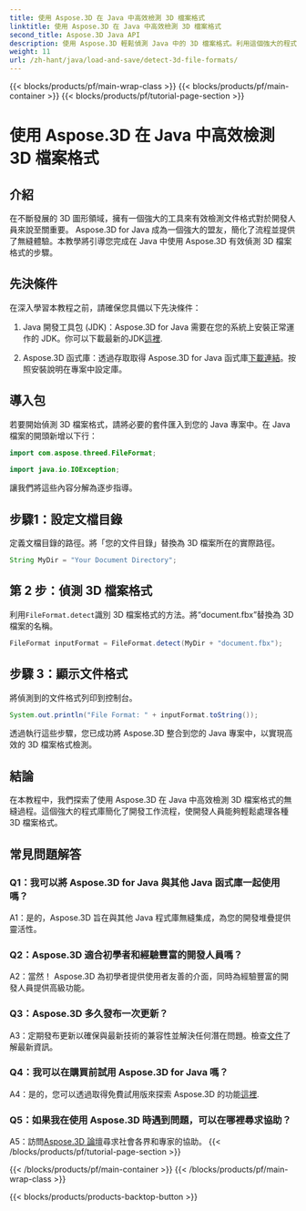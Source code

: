 ```yaml
---
title: 使用 Aspose.3D 在 Java 中高效檢測 3D 檔案格式
linktitle: 使用 Aspose.3D 在 Java 中高效檢測 3D 檔案格式
second_title: Aspose.3D Java API
description: 使用 Aspose.3D 輕鬆偵測 Java 中的 3D 檔案格式。利用這個強大的程式庫簡化您的開發流程。
weight: 11
url: /zh-hant/java/load-and-save/detect-3d-file-formats/
---
```


{{< blocks/products/pf/main-wrap-class >}}
{{< blocks/products/pf/main-container >}}
{{< blocks/products/pf/tutorial-page-section >}}

# 使用 Aspose.3D 在 Java 中高效檢測 3D 檔案格式

## 介紹

在不斷發展的 3D 圖形領域，擁有一個強大的工具來有效檢測文件格式對於開發人員來說至關重要。 Aspose.3D for Java 成為一個強大的盟友，簡化了流程並提供了無縫體驗。本教學將引導您完成在 Java 中使用 Aspose.3D 有效偵測 3D 檔案格式的步驟。

## 先決條件

在深入學習本教程之前，請確保您具備以下先決條件：

1. Java 開發工具包 (JDK)：Aspose.3D for Java 需要在您的系統上安裝正常運作的 JDK。你可以下載最新的JDK[這裡](https://www.oracle.com/java/technologies/javase-downloads.html).

2.  Aspose.3D 函式庫：透過存取取得 Aspose.3D for Java 函式庫[下載連結](https://releases.aspose.com/3d/java/)。按照安裝說明在專案中設定庫。

## 導入包

若要開始偵測 3D 檔案格式，請將必要的套件匯入到您的 Java 專案中。在 Java 檔案的開頭新增以下行：

```java
import com.aspose.threed.FileFormat;

import java.io.IOException;
```

讓我們將這些內容分解為逐步指導。

## 步驟1：設定文檔目錄

定義文檔目錄的路徑。將「您的文件目錄」替換為 3D 檔案所在的實際路徑。

```java
String MyDir = "Your Document Directory";
```

## 第 2 步：偵測 3D 檔案格式

利用`FileFormat.detect`識別 3D 檔案格式的方法。將“document.fbx”替換為 3D 檔案的名稱。

```java
FileFormat inputFormat = FileFormat.detect(MyDir + "document.fbx");
```

## 步驟 3：顯示文件格式

將偵測到的文件格式列印到控制台。

```java
System.out.println("File Format: " + inputFormat.toString());
```

透過執行這些步驟，您已成功將 Aspose.3D 整合到您的 Java 專案中，以實現高效的 3D 檔案格式檢測。

## 結論

在本教程中，我們探索了使用 Aspose.3D 在 Java 中高效檢測 3D 檔案格式的無縫過程。這個強大的程式庫簡化了開發工作流程，使開發人員能夠輕鬆處理各種 3D 檔案格式。

## 常見問題解答

### Q1：我可以將 Aspose.3D for Java 與其他 Java 函式庫一起使用嗎？

A1：是的，Aspose.3D 旨在與其他 Java 程式庫無縫集成，為您的開發堆疊提供靈活性。

### Q2：Aspose.3D 適合初學者和經驗豐富的開發人員嗎？

A2：當然！ Aspose.3D 為初學者提供使用者友善的介面，同時為經驗豐富的開發人員提供高級功能。

### Q3：Aspose.3D 多久發布一次更新？

 A3：定期發布更新以確保與最新技術的兼容性並解決任何潛在問題。檢查[文件](https://reference.aspose.com/3d/java/)了解最新資訊。

### Q4：我可以在購買前試用 Aspose.3D for Java 嗎？

 A4：是的，您可以透過取得免費試用版來探索 Aspose.3D 的功能[這裡](https://releases.aspose.com/).

### Q5：如果我在使用 Aspose.3D 時遇到問題，可以在哪裡尋求協助？

 A5：訪問[Aspose.3D 論壇](https://forum.aspose.com/c/3d/18)尋求社會各界和專家的協助。
{{< /blocks/products/pf/tutorial-page-section >}}

{{< /blocks/products/pf/main-container >}}
{{< /blocks/products/pf/main-wrap-class >}}

{{< blocks/products/products-backtop-button >}}

